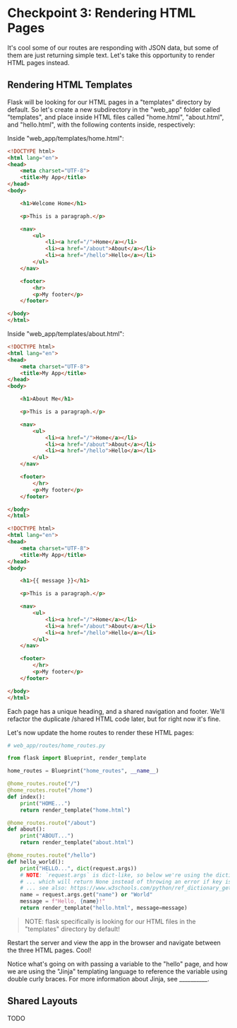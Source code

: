 
# Checkpoint 3: Rendering HTML Pages

It's cool some of our routes are responding with JSON data, but some of them are just returning simple text. Let's take this opportunity to render HTML pages instead.

## Rendering HTML Templates

Flask will be looking for our HTML pages in a "templates" directory by default. So let's create a new subdirectory in the "web_app" folder called "templates", and place inside HTML files called "home.html", "about.html", and "hello.html", with the following contents inside, respectively:


Inside "web_app/templates/home.html":

```html
<!DOCTYPE html>
<html lang="en">
<head>
    <meta charset="UTF-8">
    <title>My App</title>
</head>
<body>

    <h1>Welcome Home</h1>

    <p>This is a paragraph.</p>

    <nav>
        <ul>
            <li><a href="/">Home</a></li>
            <li><a href="/about">About</a></li>
            <li><a href="/hello">Hello</a></li>
        </ul>
    </nav>

    <footer>
        <hr>
        <p>My footer</p>
    </footer>

</body>
</html>

```

Inside "web_app/templates/about.html":


```html
<!DOCTYPE html>
<html lang="en">
<head>
    <meta charset="UTF-8">
    <title>My App</title>
</head>
<body>

    <h1>About Me</h1>

    <p>This is a paragraph.</p>

    <nav>
        <ul>
            <li><a href="/">Home</a></li>
            <li><a href="/about">About</a></li>
            <li><a href="/hello">Hello</a></li>
        </ul>
    </nav>

    <footer>
        </hr>
        <p>My footer</p>
    </footer>

</body>
</html>

```


```html
<!DOCTYPE html>
<html lang="en">
<head>
    <meta charset="UTF-8">
    <title>My App</title>
</head>
<body>

    <h1>{{ message }}</h1>

    <p>This is a paragraph.</p>

    <nav>
        <ul>
            <li><a href="/">Home</a></li>
            <li><a href="/about">About</a></li>
            <li><a href="/hello">Hello</a></li>
        </ul>
    </nav>

    <footer>
        </hr>
        <p>My footer</p>
    </footer>

</body>
</html>

```

Each page has a unique heading, and a shared navigation and footer. We'll refactor the duplicate /shared HTML code later, but for right now it's fine.

Let's now update the home routes to render these HTML pages:

```py
# web_app/routes/home_routes.py

from flask import Blueprint, render_template

home_routes = Blueprint("home_routes", __name__)

@home_routes.route("/")
@home_routes.route("/home")
def index():
    print("HOME...")
    return render_template("home.html")

@home_routes.route("/about")
def about():
    print("ABOUT...")
    return render_template("about.html")

@home_routes.route("/hello")
def hello_world():
    print("HELLO...", dict(request.args))
    # NOTE: `request.args` is dict-like, so below we're using the dictionary's `get()` method,
    # ... which will return None instead of throwing an error if key is not present
    # ... see also: https://www.w3schools.com/python/ref_dictionary_get.asp
    name = request.args.get("name") or "World"
    message = f"Hello, {name}!"
    return render_template("hello.html", message=message)

```

> NOTE: flask specifically is looking for our HTML files in the "templates" directory by default!

Restart the server and view the app in the browser and navigate between the three HTML pages. Cool!

Notice what's going on with passing a variable to the "hello" page, and how we are using the "Jinja" templating language to reference the variable using double curly braces. For more information about Jinja, see __________.

## Shared Layouts

TODO
